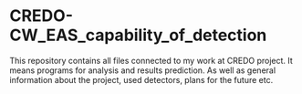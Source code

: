 # CREDO-CW_EAS_capability_of_detection
This repository contains all files connected to my work at CREDO project. It means programs for analysis and results prediction. As well as general information about the project, used detectors, plans for the future etc.
